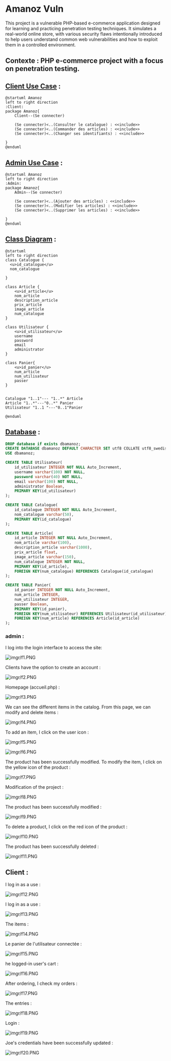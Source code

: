 # Amanoz Vuln

This project is a vulnerable PHP-based e-commerce application designed for learning and practicing penetration testing techniques. It simulates a real-world online store, with various security flaws intentionally introduced to help users understand common web vulnerabilities and how to exploit them in a controlled environment.


## Contexte : PHP e-commerce project with a focus on penetration testing.

## <u>Client Use Case</u> :

```plantuml
@startuml Amanoz
left to right direction
:Client:
package Amanoz{
    Client--(Se connecter)
    
    (Se connecter)<..(Consulter le catalogue) : <<include>>
	(Se connecter)<..(Commander des articles) : <<include>>
	(Se connecter)<..(Changer ses identifiants) : <<include>>
	
}
@enduml
```

## <u>Admin Use Case</u> :

```plantuml
@startuml Amanoz
left to right direction
:Admin:
package Amanoz{
    Admin--(Se connecter)
    
    (Se connecter)<..(Ajouter des articles) : <<include>>
	(Se connecter)<..(Modifier les articles) : <<include>>
	(Se connecter)<..(Supprimer les articles) : <<include>>
	
}
@enduml
```
## <u>Class Diagram</u> :

```plantuml
@startuml
left to right direction
class Catalogue {
  <u>id_catalogue</u>
  nom_catalogue

}

class Article {
    <u>id_article</u>
    nom_article
    description_article
    prix_article
    image_article
    num_catalogue
}

class Utilisateur {
    <u>id_utilisateur</u>
    username
    password
    email
    administrator
}

class Panier{
    <u>id_panier</u>
    num_article
    num_utilisateur
	passer
}


Catalogue "1..1"--- "1..*" Article
Article "1..*"---"0..*" Panier
Utilisateur "1..1 "---"0..1"Panier

@enduml
```

## <u>Database</u> :

```sql
DROP database if exists dbamanoz;
CREATE DATABASE dbamanoz DEFAULT CHARACTER SET utf8 COLLATE utf8_swedish_ci;
USE dbamanoz;

CREATE TABLE Utilisateur(
	id_utilisateur INTEGER NOT NULL Auto_Increment,
	username varchar(100) NOT NULL,
	password varchar(40) NOT NULL,
	email varchar(100) NOT NULL,
	administrator Boolean,
	PRIMARY KEY(id_utilisateur)
);

CREATE TABLE Catalogue(
	id_catalogue INTEGER NOT NULL Auto_Increment,
	nom_catalogue varchar(50),
	PRIMARY KEY(id_catalogue)
);

CREATE TABLE Article(
	id_article INTEGER NOT NULL Auto_Increment,
	nom_article varchar(100),
	description_article varchar(1000),
	prix_article float,
	image_article varchar(150),
	num_catalogue INTEGER NOT NULL,
	PRIMARY KEY(id_article),
	FOREIGN KEY(num_catalogue) REFERENCES Catalogue(id_catalogue)
);

CREATE TABLE Panier(
	id_panier INTEGER NOT NULL Auto_Increment,
	num_article INTEGER,
	num_utilisateur INTEGER,
	passer Boolean,
	PRIMARY KEY(id_panier),
	FOREIGN KEY(num_utilisateur) REFERENCES Utilisateur(id_utilisateur),
	FOREIGN KEY(num_article) REFERENCES Article(id_article)
);

```

### admin :

I log into the login interface to access the site:

![imgr/f1.PNG](imgr/f1.PNG)

Clients have the option to create an account :

![imgr/f2.PNG](imgr/f2.PNG)

Homepage (accueil.php) :

![imgr/f3.PNG](imgr/f3.PNG)

We can see the different items in the catalog. From this page, we can modify and delete items :

![imgr/f4.PNG](imgr/f4.PNG)

To add an item, I click on the user icon :

![imgr/f5.PNG](imgr/f5.PNG)


![imgr/f6.PNG](imgr/f6.PNG)

The product has been successfully modified. To modify the item, I click on the yellow icon of the product :

![imgr/f7.PNG](imgr/f7.PNG)
 

Modification of the project :

![imgr/f8.PNG](imgr/f8.PNG)

The product has been successfully modified :

![imgr/f9.PNG](imgr/f9.PNG)

To delete a product, I click on the red icon of the product :

![imgr/f10.PNG](imgr/f10.PNG)

The product has been successfully deleted :

![imgr/f11.PNG](imgr/f11.PNG)

## Client :

I log in as a use :

![imgr/f12.PNG](imgr/f12.PNG)

I log in as a use :

![imgr/f13.PNG](imgr/f13.PNG)

The items :

![imgr/f14.PNG](imgr/f14.PNG)

Le panier de l'utilisateur connectée :

![imgr/f15.PNG](imgr/f15.PNG)

he logged-in user's cart :

![imgr/f16.PNG](imgr/f16.PNG)

After ordering, I check my orders :

![imgr/f17.PNG](imgr/f17.PNG)

The entries :

![imgr/f18.PNG](imgr/f18.PNG)

Login :

![imgr/f19.PNG](imgr/f19.PNG)

Joe's credentials have been successfully updated :

![imgr/f20.PNG](imgr/f20.PNG)
